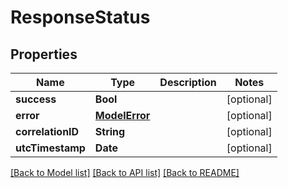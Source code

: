 # ResponseStatus

## Properties
Name | Type | Description | Notes
------------ | ------------- | ------------- | -------------
**success** | **Bool** |  | [optional] 
**error** | [**ModelError**](ModelError.md) |  | [optional] 
**correlationID** | **String** |  | [optional] 
**utcTimestamp** | **Date** |  | [optional] 

[[Back to Model list]](../README.md#documentation-for-models) [[Back to API list]](../README.md#documentation-for-api-endpoints) [[Back to README]](../README.md)


